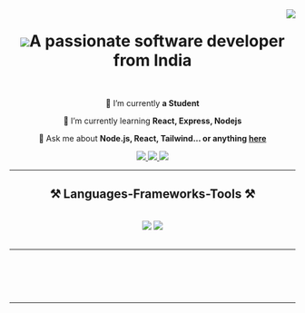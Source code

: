 <img align="right" src="https://visitor-badge.laobi.icu/badge?page_id=mdjamikhan.mdjamikhan" />

<h1 style="text-align: center;">
    <img src="https://readme-typing-svg.herokuapp.com/?font=Righteous&size=35&center=true&vCenter=true&width=500&height=70&duration=4000&lines=+;Hi+There!+👋;+I'm+Aditya+Raj!;+Welcome+to+my+Profile;+Coder />
</h1>




<h3 align="center">A passionate software developer from India</h3>

<br/>

<div align="center">
 
 🔭 I’m currently **a Student**
 
 🌱 I’m currently learning **React, Express, Nodejs**

💬 Ask me about **Node.js, React, Tailwind... or anything [here](https://github.com/mdjamikhan/mdjamikhan)**



 </div>
 
<div align="center"> 
  <a href="mailto:kjami2911@gmail.com">
    <img src="https://img.shields.io/badge/Gmail-333333?style=for-the-badge&logo=gmail&logoColor=red" />
  </a>
  <a href="https://www.linkedin.com/in/jamikhan09/" target="_blank">
    <img src="https://img.shields.io/badge/LinkedIn-0077B5?style=for-the-badge&logo=linkedin&logoColor=white" target="_blank" />
  </a>
  <a href="" target="_blank">
     <img src="https://img.shields.io/badge/Portfolio-FF5722?style=for-the-badge&logo=todoist&logoColor=white" target="_blank" /> <!-- sqlite, safari, google-chrome are other good icon options -->
  </a>
</div>

 <hr/>
 
<h2 align="center">⚒️ Languages-Frameworks-Tools ⚒️</h2>
<br/>
<div align="center">
    <img src="https://skillicons.dev/icons?i=bootstrap,html,css,vscode,github,tailwind" />
    <img src="https://skillicons.dev/icons?i=nodejs,python,javascript,typescript,c,java,mysql" /><br>
</div>

<br/>
<hr/>
<br>


<br/><br/>

<hr/>



<br/>
